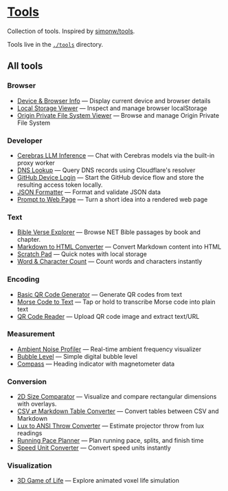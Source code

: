# [Tools](https://tools.dave.engineer/)

Collection of tools. Inspired by [simonw/tools](https://github.com/simonw/tools).

Tools live in the [`./tools`](./tools) directory.

## All tools

<!-- TOOLS-LIST:START -->

<!-- This section is automatically generated by `npm run build`. -->

### Browser

- [Device & Browser Info](https://tools.dave.engineer/tools/device-browser-info) — Display current device and browser details
- [Local Storage Viewer](https://tools.dave.engineer/tools/local-storage-viewer) — Inspect and manage browser localStorage
- [Origin Private File System Viewer](https://tools.dave.engineer/tools/origin-private-file-system-viewer) — Browse and manage Origin Private File System

### Developer

- [Cerebras LLM Inference](https://tools.dave.engineer/tools/cerebras-llm-inference) — Chat with Cerebras models via the built-in proxy worker
- [DNS Lookup](https://tools.dave.engineer/tools/dns-lookup) — Query DNS records using Cloudflare's resolver
- [GitHub Device Login](https://tools.dave.engineer/tools/github-device-login) — Start the GitHub device flow and store the resulting access token locally.
- [JSON Formatter](https://tools.dave.engineer/tools/json-formatter) — Format and validate JSON data
- [Prompt to Web Page](https://tools.dave.engineer/tools/prompt-to-web-page) — Turn a short idea into a rendered web page

### Text

- [Bible Verse Explorer](https://tools.dave.engineer/tools/bible-browser) — Browse NET Bible passages by book and chapter.
- [Markdown to HTML Converter](https://tools.dave.engineer/tools/markdown-to-html) — Convert Markdown content into HTML
- [Scratch Pad](https://tools.dave.engineer/tools/scratch-pad) — Quick notes with local storage
- [Word & Character Count](https://tools.dave.engineer/tools/word-character-count) — Count words and characters instantly

### Encoding

- [Basic QR Code Generator](https://tools.dave.engineer/tools/basic-qr-code) — Generate QR codes from text
- [Morse Code to Text](https://tools.dave.engineer/tools/morse-code-to-text) — Tap or hold to transcribe Morse code into plain text
- [QR Code Reader](https://tools.dave.engineer/tools/qr-code-reader) — Upload QR code image and extract text/URL

### Measurement

- [Ambient Noise Profiler](https://tools.dave.engineer/tools/ambient-noise-profiler) — Real-time ambient frequency visualizer
- [Bubble Level](https://tools.dave.engineer/tools/bubble-level) — Simple digital bubble level
- [Compass](https://tools.dave.engineer/tools/compass) — Heading indicator with magnetometer data

### Conversion

- [2D Size Comparator](https://tools.dave.engineer/tools/area-size-comparator) — Visualize and compare rectangular dimensions with overlays.
- [CSV ⇄ Markdown Table Converter](https://tools.dave.engineer/tools/csv-markdown-table) — Convert tables between CSV and Markdown
- [Lux to ANSI Throw Converter](https://tools.dave.engineer/tools/lux-to-ansi-throw) — Estimate projector throw from lux readings
- [Running Pace Planner](https://tools.dave.engineer/tools/running-pace-planner) — Plan running pace, splits, and finish time
- [Speed Unit Converter](https://tools.dave.engineer/tools/speed-unit-converter) — Convert speed units instantly

### Visualization

- [3D Game of Life](https://tools.dave.engineer/tools/3d-game-of-life) — Explore animated voxel life simulation

<!-- TOOLS-LIST:END -->
